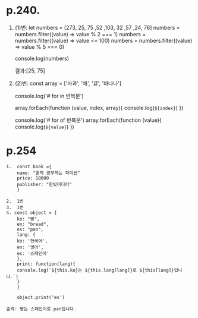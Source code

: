 # p.240.

1.  (1)번:
    let numbers = [273, 25, 75 ,52 ,103, 32 ,57 ,24, 76]
    numbers = numbers.filter((value) => value % 2 === 1)
    numbers = numbers.filter((value) => value <= 100)
    numbers = numbers.filter((value) => value % 5 === 0)

    console.log(numbers)

    결과:[25, 75]

2.  (2)번:
    const array = ['사과', '배', '귤', '바나나']

    console.log('# for in 반복문')

    array.forEach(function (value, index, array){
    console.log(`${index}`)
    })

    console.log('# for of 반복문')
    array.forEach(function (value){
    console.log(`${value}`)
    })

# p.254

    1.  const book ={
        name: "혼자 공부하는 파이썬"
        price: 18000
        publisher: "한빛미디어"
        }

    2.  1번
    3.  1번
    4. const object = {
        ko: "빵",
        en: "bread",
        es: "pan",
        lang: {
        ko: '한국어',
        en: '영어',
        es: '스페인어'
        },
        print: function(lang){
        console.log(`${this.ko}는 ${this.lang[lang]}로 ${this[lang]}입니다.`)
        }
        }

        object.print('es')

    출력: 빵는 스페인어로 pan입니다.
